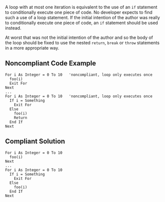 
A loop with at most one iteration is equivalent to the use of an `if` statement to conditionally execute one piece of code. No developer expects to find such a use of a loop statement. If the initial intention of the author was really to conditionally execute one piece of code, an `if` statement should be used instead.

At worst that was not the initial intention of the author and so the body of the loop should be fixed to use the nested `return`, `break` or `throw` statements in a more appropriate way.

## Noncompliant Code Example


    For i As Integer = 0 To 10   'noncompliant, loop only executes once
      foo(i)
      Exit For
    Next
    ...
    For i As Integer = 0 To 10   'noncompliant, loop only executes once
      If i = Something
        Exit For
      Else
        foo(i)
        Return
      End If
    Next


## Compliant Solution


    For i As Integer = 0 To 10
      foo(i)
    Next
    ...
    For i As Integer = 0 To 10
      If i = Something
        Exit For
      Else
        foo(i)
      End If
    Next

